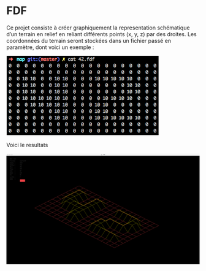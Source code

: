 # FDF
Ce projet consiste à créer graphiquement la representation schématique d’un terrain en relief en reliant différents points (x, y, z) par des droites. Les coordonnées du terrain seront stockées dans un fichier passé en paramètre, dont voici un exemple :

![MacDown logo](https://github.com/pitzzae/fdf/blob/master/img/maptxt.png?raw=true)

Voici le resultats

![MacDown logo](https://github.com/pitzzae/fdf/blob/master/img/app.png?raw=true)
